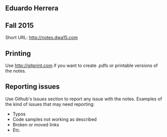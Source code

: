 ## Eduardo Herrera
## Fall 2015

Short URL: <http://notes.dwa15.com>

## Printing
Use http://gitprint.com if you want to create .pdfs or printable versions of the notes.


## Reporting issues
Use Github's Issues section to report any issue with the notes. Examples of the kind of issues that may need reporting:
+ Typos
+ Code samples not working as described
+ Broken or moved links
+ Etc.